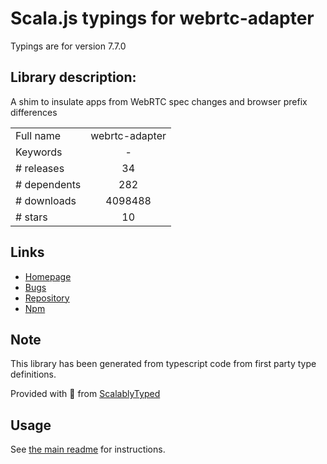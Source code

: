 
# Scala.js typings for webrtc-adapter

Typings are for version 7.7.0

## Library description:
A shim to insulate apps from WebRTC spec changes and browser prefix differences

|                    |                 |
| ------------------ | :-------------: |
| Full name          | webrtc-adapter |
| Keywords           | - |
| # releases         | 34 |
| # dependents       | 282 |
| # downloads        | 4098488 |
| # stars            | 10 |

## Links
- [Homepage](https://github.com/webrtchacks/adapter#readme)
- [Bugs](https://github.com/webrtchacks/adapter/issues)
- [Repository](https://github.com/webrtchacks/adapter)
- [Npm](https://www.npmjs.com/package/webrtc-adapter)
    


## Note
This library has been generated from typescript code from first party type definitions.

Provided with :purple_heart: from [ScalablyTyped](https://github.com/oyvindberg/ScalablyTyped)

## Usage
See [the main readme](../../readme.md) for instructions.


